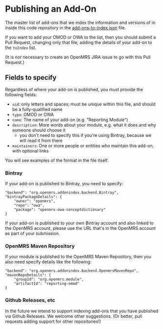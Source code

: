 # Publishing an Add-On

The master list of add-ons that we index the information and versions of in inside this code repository in the
[add-ons-to-index.json](src/main/resources/add-ons-to-index.json) file.

If you want to add your OMOD or OWA to the list, then you should submit a Pull Request, changing only that file, adding 
the details of your add-on to the `toIndex` list.

(It is _not_ necessary to create an OpenMRS JIRA issue to go with this Pull Request.)

## Fields to specify

Regardless of where your add-on is published, you must provide the following fields:
  
* `uid`: only letters and spaces; must be unique within this file, and should be a fully-qualified name
* `type`: OMOD or OWA
* `name`: The name of your add-on (e.g. "Reporting Module")
* `description`: More words about your module, e.g. what it does and why someone should choose it
  * you don't need to specify this if you're using Bintray, because we will read it from there
* `maintainers`: One or more people or entities who maintain this add-on, with optional links

You will see examples of the format in the file itself.

### Bintray
 
If your add-on is published to Bintray, you need to specify:

    "backend": "org.openmrs.addonindex.backend.Bintray",
    "bintrayPackageDetails": {
    	"owner": "openmrs",
    	"repo": "owa",
    	"package": "openmrs-owa-conceptdictionary"
    }
    
If your add-on is published to your own Bintray account and also linked to the OpenMRS account, please use the URL that's 
in the OpenMRS account as part of your submission.
 
### OpenMRS Maven Repository

If your module is published to the OpenMRS Maven Repository, then you also need specify details like the following:
    
    "backend": "org.openmrs.addonindex.backend.OpenmrsMavenRepo",
    "mavenRepoDetails": {
	    "groupId": "org.openmrs.module",
	    "artifactId": "reporting-omod"
	}
	
### Github Releases, etc

In the future we intend to support indexing add-ons that you have published via Github Releases. We welcome other 
suggestions. (Or better, pull requests adding support for other repositories!)
